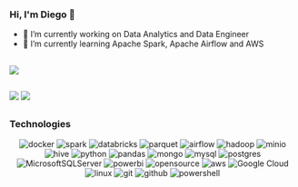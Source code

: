 ### Hi, I'm Diego 👋

- 🔭 I’m currently working on Data Analytics and Data Engineer
- 🌱 I’m currently learning Apache Spark, Apache Airflow and AWS

##

<picture>
  <source
    srcset="https://github-readme-stats.vercel.app/api?username=diegofcha&show_icons=true&theme=dark"
    media="(prefers-color-scheme: dark)"
  />
  <source
    srcset="https://github-readme-stats.vercel.app/api?username=diegofcha&show_icons=true"
    media="(prefers-color-scheme: light), (prefers-color-scheme: no-preference)"
  />
  <img src="https://github-readme-stats.vercel.app/api?username=diegofcha&show_icons=true" />
</picture>

##

<div> 
  <a href = "mailto:diego.fcha@gmail.com"><img src="https://img.shields.io/badge/-Gmail-%23333?style=for-the-badge&logo=gmail&logoColor=white" target="_blank"></a>
  <a href="https://www.linkedin.com/in/diego-ferreira-chaves-313520187" target="_blank"><img src="https://img.shields.io/badge/-LinkedIn-%230077B5?style=for-the-badge&logo=linkedin&logoColor=white" target="_blank"></a> 
</div>



 ##

### Technologies
<div align="center">
  
![docker](https://img.shields.io/badge/Docker-2CA5E0?style=for-the-badge&logo=docker&logoColor=white) 
![spark](https://img.shields.io/badge/Apache%20Spark-2CA5E0?style=for-the-badge&logo=apachespark&logoColor=white)
![databricks](https://img.shields.io/badge/Databricks-2CA5E0?style=for-the-badge&logo=Databricks&logoColor=white)
![parquet](https://img.shields.io/badge/Apache%20Parquet-2CA5E0?style=for-the-badge&logo=apacheparquet&logoColor=white)
![airflow](https://img.shields.io/badge/Apache%20Airflow-2CA5E0?style=for-the-badge&logo=Apache%20Airflow&logoColor=white)
![hadoop](https://img.shields.io/badge/Apache%20hadoop-2CA5E0?style=for-the-badge&logo=apachehadoop&logoColor=white)
![minio](https://img.shields.io/badge/minio-2CA5E0?style=for-the-badge&logo=minio&logoColor=white)
![hive](https://img.shields.io/badge/Apache%20hive-2CA5E0?style=for-the-badge&logo=apachehive&logoColor=white)
![python](https://img.shields.io/badge/Python-2CA5E0?style=for-the-badge&logo=python&logoColor=white)
![pandas](https://img.shields.io/badge/Pandas-2CA5E0?style=for-the-badge&logo=pandas&logoColor=white)
![mongo](https://img.shields.io/badge/MongoDB-2CA5E0?style=for-the-badge&logo=mongodb&logoColor=white)
![mysql](https://img.shields.io/badge/MySQL-2CA5E0?style=for-the-badge&logo=mysql&logoColor=white)
![postgres](https://img.shields.io/badge/PostgreSQL-2CA5E0?style=for-the-badge&logo=postgresql&logoColor=white)
![MicrosoftSQLServer](https://img.shields.io/badge/Microsoft%20SQL%20Server-2CA5E0?style=for-the-badge&logo=microsoft%20sql%20server&logoColor=white)
![powerbi](https://img.shields.io/badge/PowerBI-2CA5E0?style=for-the-badge&logo=Power%20BI&logoColor=white)
![opensource](https://img.shields.io/badge/opensource-2CA5E0?style=for-the-badge&logo=Open%Source&logoColor=white)
![aws](https://img.shields.io/badge/aws-2CA5E0?style=for-the-badge&logo=amazon-aws&logoColor=white)
![Google Cloud](https://img.shields.io/badge/GoogleCloud-2CA5E0?style=for-the-badge&logo=google-cloud&logoColor=white)
![linux](https://img.shields.io/badge/Linux-2CA5E0?style=for-the-badge&logo=linux&logoColor=white)
![git](https://img.shields.io/badge/GIT-2CA5E0?style=for-the-badge&logo=git&logoColor=white)
![github](https://img.shields.io/badge/github-2CA5E0?style=for-the-badge&logo=github&logoColor=white)
![powershell](https://img.shields.io/badge/powershell-2CA5E0?style=for-the-badge&logo=powershell&logoColor=white)
